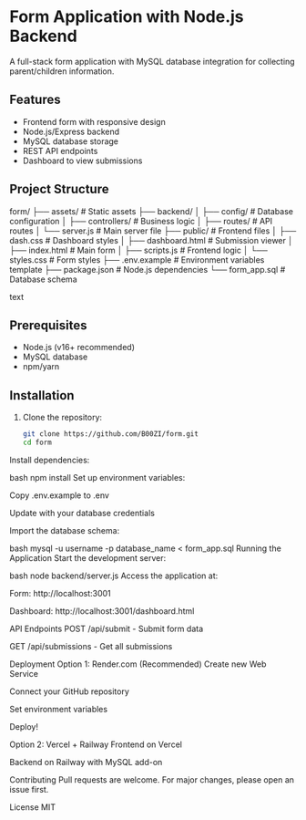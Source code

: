 # Form Application with Node.js Backend

A full-stack form application with MySQL database integration for collecting parent/children information.

## Features

- Frontend form with responsive design
- Node.js/Express backend
- MySQL database storage
- REST API endpoints
- Dashboard to view submissions

## Project Structure
form/
├── assets/ # Static assets
├── backend/
│ ├── config/ # Database configuration
│ ├── controllers/ # Business logic
│ ├── routes/ # API routes
│ └── server.js # Main server file
├── public/ # Frontend files
│ ├── dash.css # Dashboard styles
│ ├── dashboard.html # Submission viewer
│ ├── index.html # Main form
│ ├── scripts.js # Frontend logic
│ └── styles.css # Form styles
├── .env.example # Environment variables template
├── package.json # Node.js dependencies
└── form_app.sql # Database schema

text

## Prerequisites

- Node.js (v16+ recommended)
- MySQL database
- npm/yarn

## Installation

1. Clone the repository:
   ```bash
   git clone https://github.com/B00ZI/form.git
   cd form
Install dependencies:

bash
npm install
Set up environment variables:

Copy .env.example to .env

Update with your database credentials

Import the database schema:

bash
mysql -u username -p database_name < form_app.sql
Running the Application
Start the development server:

bash
node backend/server.js
Access the application at:

Form: http://localhost:3001

Dashboard: http://localhost:3001/dashboard.html

API Endpoints
POST /api/submit - Submit form data

GET /api/submissions - Get all submissions

Deployment
Option 1: Render.com (Recommended)
Create new Web Service

Connect your GitHub repository

Set environment variables

Deploy!

Option 2: Vercel + Railway
Frontend on Vercel

Backend on Railway with MySQL add-on

Contributing
Pull requests are welcome. For major changes, please open an issue first.

License
MIT
